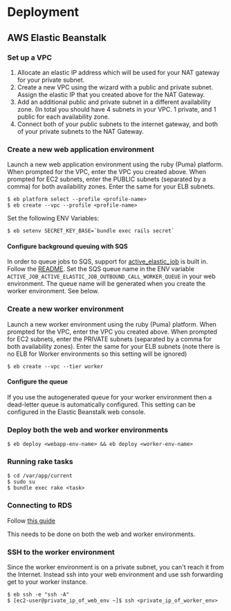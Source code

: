 # Deployment

## AWS Elastic Beanstalk

### Set up a VPC

1. Allocate an elastic IP address which will be used for your NAT gateway for your private subnet.
2. Create a new VPC using the wizard with a public and private subnet. Assign the elastic IP that you created above for the NAT Gateway.
3. Add an additional public and private subnet in a different availability zone. (In total you should have 4 subnets in your VPC. 1 private, and 1 public for each availability zone.
4. Connect both of your public subnets to the internet gateway, and both of your private subnets to the NAT Gateway.

### Create a new web application environment

Launch a new web application environment using the ruby (Puma) platform. When prompted for the VPC, enter the VPC you created above. When prompted for EC2 subnets, enter the PUBLIC subnets (separated by a comma) for both availability zones. Enter the same for your ELB subnets.

```
$ eb platform select --profile <profile-name>
$ eb create --vpc --profile <profile-name>
```

Set the following ENV Variables:

```
$ eb setenv SECRET_KEY_BASE=`bundle exec rails secret`
```

#### Configure background queuing with SQS

In order to queue jobs to SQS, support for [active_elastic_job](https://github.com/tawan/active-elastic-job) is built in. Follow the [README](https://github.com/tawan/active-elastic-job). Set the SQS queue name in the ENV variable `ACTIVE_JOB_ACTIVE_ELASTIC_JOB_OUTBOUND_CALL_WORKER_QUEUE` in your web environment. The queue name will be generated when you create the worker environment. See below.

### Create a new worker environment

Launch a new worker environment using the ruby (Puma) platform. When prompted for the VPC, enter the VPC you created above. When prompted for EC2 subnets, enter the PRIVATE subnets (separated by a comma for both availability zones). Enter the same for your ELB subnets (note there is no ELB for Worker environments so this setting will be ignored)

```
$ eb create --vpc --tier worker
```

#### Configure the queue

If you use the autogenerated queue for your worker environment then a dead-letter queue is automatically configured. This setting can be configured in the Elastic Beanstalk web console.

### Deploy both the web and worker environments

```
$ eb deploy <webapp-env-name> && eb deploy <worker-env-name>
```

### Running rake tasks

```
$ cd /var/app/current
$ sudo su
$ bundle exec rake <task>
```

### Connecting to RDS

Follow [this guide](https://docs.aws.amazon.com/elasticbeanstalk/latest/dg/AWSHowTo.RDS.html?icmpid=docs_elasticbeanstalk_console)

This needs to be done on both the web and worker environments.

### SSH to the worker environment

Since the worker environment is on a private subnet, you can't reach it from the Internet. Instead ssh into your web environment and use ssh forwarding get to your worker instance.

```
$ eb ssh -e "ssh -A"
$ [ec2-user@private_ip_of_web_env ~]$ ssh <private_ip_of_worker_env>
```

